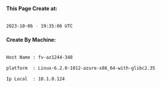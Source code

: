 
   
#### This Page Create at:

```bash

2023-10-06 - 19:35:06 UTC

```

#### Create By Machine:

```bash

Host Name : fv-az1244-348

platform  : Linux-6.2.0-1012-azure-x86_64-with-glibc2.35

Ip Local  : 10.1.0.124

```

